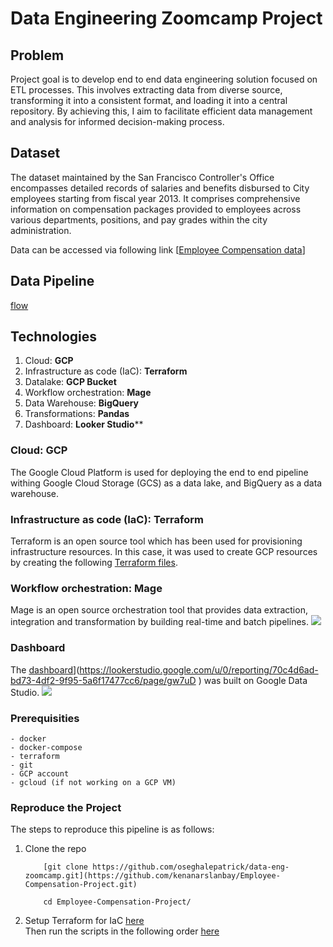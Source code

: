 # Data Engineering Zoomcamp Project

## Problem

Project goal is to develop end to end data engineering solution focused on ETL processes. This involves extracting data from diverse source, transforming it into a consistent format, and loading it into a central repository. By achieving this, I aim to facilitate efficient data management and analysis for informed decision-making process.


## Dataset
The dataset maintained by the San Francisco Controller's Office encompasses detailed records of salaries and benefits disbursed to City employees starting from fiscal year 2013. It comprises comprehensive information on compensation packages provided to employees across various departments, positions, and pay grades within the city administration.

Data can be accessed via following link [[Employee Compensation data](https://data.sfgov.org/City-Management-and-Ethics/Employee-Compensation/88g8-5mnd/about_data)]

## Data Pipeline
[flow](https://github.com/kenanarslanbay/Employee-Compensation-Project/assets/66200735/5862226d-2eda-4511-8e63-68b8564d98ec)


## Technologies
1. Cloud: **GCP**
2. Infrastructure as code (IaC): **Terraform**
3. Datalake: **GCP Bucket**
4. Workflow orchestration: **Mage** 
5. Data Warehouse: **BigQuery** 
6. Transformations: **Pandas**
7. Dashboard: **Looker Studio****

### Cloud: GCP
The Google Cloud Platform is used for deploying the end to end pipeline withing Google Cloud Storage (GCS) as a data lake, and BigQuery as a data warehouse.

### Infrastructure as code (IaC): Terraform
Terraform is an open source tool which has been used for provisioning infrastructure resources. In this case, it was used to create GCP resources by creating the following [Terraform files](./terraform).

### Workflow orchestration: Mage
Mage is an open source orchestration tool that provides data extraction, integration and transformation by building real-time and batch pipelines.
[<img src="images/dag.png"/>](https://github.com/mage-ai/assets/raw/main/mascots/mascots-shorter.jpeg?raw=true)


### Dashboard
The [dashboard](https://datastudio.google.com/s/kJWMinVHqMw)](https://lookerstudio.google.com/u/0/reporting/70c4d6ad-bd73-4df2-9f95-5a6f17477cc6/page/gw7uD ) was built on Google Data Studio. 
<img src="images/dashboard.png">

### Prerequisities

    - docker
    - docker-compose
    - terraform
    - git
    - GCP account
    - gcloud (if not working on a GCP VM)

### Reproduce the Project
The steps to reproduce this pipeline is as follows:
1. Clone the repo
    ```
        [git clone https://github.com/oseghalepatrick/data-eng-zoomcamp.git](https://github.com/kenanarslanbay/Employee-Compensation-Project.git)

        cd Employee-Compensation-Project/
    ```
2. Setup Terraform for IaC [here](https://github.com/DataTalksClub/data-engineering-zoomcamp/tree/main/week_1_basics_n_setup/1_terraform_gcp)<br>
Then run the scripts in the following order [here](./terraform/README.md)



